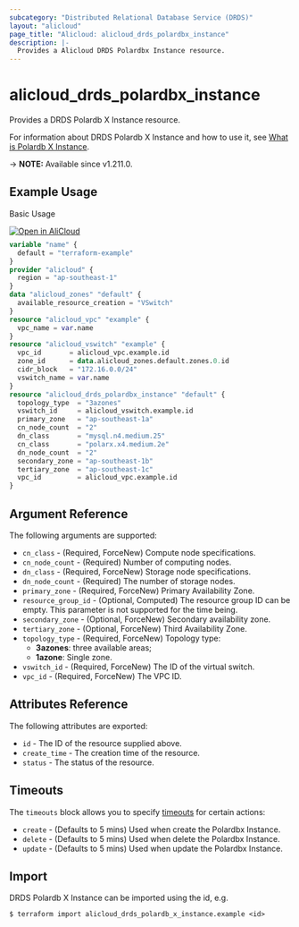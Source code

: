 ```yaml
---
subcategory: "Distributed Relational Database Service (DRDS)"
layout: "alicloud"
page_title: "Alicloud: alicloud_drds_polardbx_instance"
description: |-
  Provides a Alicloud DRDS Polardbx Instance resource.
---
```


# alicloud_drds_polardbx_instance

Provides a DRDS Polardb X Instance resource.

For information about DRDS Polardb X Instance and how to use it, see [What is Polardb X Instance](https://www.alibabacloud.com/help/en/polardb/polardb-for-xscale/api-createdbinstance-1).

-> **NOTE:** Available since v1.211.0.

## Example Usage

Basic Usage

<div style="display: block;margin-bottom: 40px;"><div class="oics-button" style="float: right;position: absolute;margin-bottom: 10px;">
  <a href="https://api.aliyun.com/terraform?resource=alicloud_drds_polardbx_instance&exampleId=fbf375da-c462-25f1-a343-5a1971bc805bcf3c5f9b&activeTab=example&spm=docs.r.drds_polardbx_instance.0.fbf375dac4&intl_lang=EN_US" target="_blank">
    <img alt="Open in AliCloud" src="https://img.alicdn.com/imgextra/i1/O1CN01hjjqXv1uYUlY56FyX_!!6000000006049-55-tps-254-36.svg" style="max-height: 44px; max-width: 100%;">
  </a>
</div></div>

```terraform
variable "name" {
  default = "terraform-example"
}
provider "alicloud" {
  region = "ap-southeast-1"
}
data "alicloud_zones" "default" {
  available_resource_creation = "VSwitch"
}
resource "alicloud_vpc" "example" {
  vpc_name = var.name
}
resource "alicloud_vswitch" "example" {
  vpc_id       = alicloud_vpc.example.id
  zone_id      = data.alicloud_zones.default.zones.0.id
  cidr_block   = "172.16.0.0/24"
  vswitch_name = var.name
}
resource "alicloud_drds_polardbx_instance" "default" {
  topology_type  = "3azones"
  vswitch_id     = alicloud_vswitch.example.id
  primary_zone   = "ap-southeast-1a"
  cn_node_count  = "2"
  dn_class       = "mysql.n4.medium.25"
  cn_class       = "polarx.x4.medium.2e"
  dn_node_count  = "2"
  secondary_zone = "ap-southeast-1b"
  tertiary_zone  = "ap-southeast-1c"
  vpc_id         = alicloud_vpc.example.id
}
```

## Argument Reference

The following arguments are supported:
* `cn_class` - (Required, ForceNew) Compute node specifications.
* `cn_node_count` - (Required) Number of computing nodes.
* `dn_class` - (Required, ForceNew) Storage node specifications.
* `dn_node_count` - (Required) The number of storage nodes.
* `primary_zone` - (Required, ForceNew) Primary Availability Zone.
* `resource_group_id` - (Optional, Computed) The resource group ID can be empty. This parameter is not supported for the time being.
* `secondary_zone` - (Optional, ForceNew) Secondary availability zone.
* `tertiary_zone` - (Optional, ForceNew) Third Availability Zone.
* `topology_type` - (Required, ForceNew) Topology type:
  - **3azones**: three available areas;
  - **1azone**: Single zone.
* `vswitch_id` - (Required, ForceNew) The ID of the virtual switch.
* `vpc_id` - (Required, ForceNew) The VPC ID.

## Attributes Reference

The following attributes are exported:
* `id` - The ID of the resource supplied above.
* `create_time` - The creation time of the resource.
* `status` - The status of the resource.

## Timeouts

The `timeouts` block allows you to specify [timeouts](https://developer.hashicorp.com/terraform/language/resources/syntax#operation-timeouts) for certain actions:
* `create` - (Defaults to 5 mins) Used when create the Polardbx Instance.
* `delete` - (Defaults to 5 mins) Used when delete the Polardbx Instance.
* `update` - (Defaults to 5 mins) Used when update the Polardbx Instance.

## Import

DRDS Polardb X Instance can be imported using the id, e.g.

```shell
$ terraform import alicloud_drds_polardb_x_instance.example <id>
```
